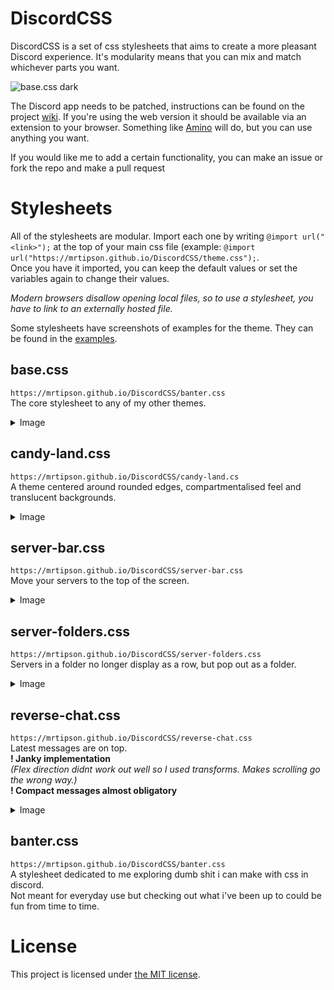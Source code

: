  # DiscordCSS

DiscordCSS is a set of css stylesheets that aims to create a more pleasant Discord experience.
It's modularity means that you can mix and match whichever parts you want.

![base.css dark](https://i.imgur.com/12BIQ9k.png)

The Discord app needs to be patched, instructions can be found on the project [wiki](https://github.com/MrTipson/DiscordCSS/wiki).
If you're using the web version it should be available via an extension to your browser. Something like [Amino](https://chrome.google.com/webstore/detail/amino-live-css-editor/pbcpfbcibpcbfbmddogfhcijfpboeaaf) will do, but you can use anything you 
want.

If you would like me to add a certain functionality, you can make an issue or fork the repo and make a pull request

# Stylesheets
All of the stylesheets are modular. Import each one by writing `@import url("<link>");` at the top of your main css file (example: `@import url("https://mrtipson.github.io/DiscordCSS/theme.css");`.\
Once you have it imported, you can keep the default values or set the variables again to change their values.

*Modern browsers disallow opening local files, so to use a stylesheet, you have to link to an externally hosted file.*

Some stylesheets have screenshots of examples for the theme. They can be found in the [examples](examples/).

## base.css
`https://mrtipson.github.io/DiscordCSS/banter.css`\
The core stylesheet to any of my other themes.
<details>
 <summary>Image</summary>
 
 ![Dark](https://i.imgur.com/12BIQ9k.png)
 ![Light](https://i.imgur.com/BF8gmbI.png)
</details>

## candy-land.css
`https://mrtipson.github.io/DiscordCSS/candy-land.cs`\
A theme centered around rounded edges, compartmentalised feel and translucent backgrounds.
<details>
 <summary>Image</summary>
 
 ![Dark](https://i.imgur.com/UG1WMs7.png)
 ![Light](https://i.imgur.com/fT6Eomk.png)
 (the screenshot is from the premade stylesheet for the theme - things dont look well with default values)
</details>

## server-bar.css
`https://mrtipson.github.io/DiscordCSS/server-bar.css`\
Move your servers to the top of the screen.
<details>
 <summary>Image</summary>
 
 ![Server-bar](https://i.imgur.com/5e3Hqee.png)
</details>

## server-folders.css
`https://mrtipson.github.io/DiscordCSS/server-folders.css`\
Servers in a folder no longer display as a row, but pop out as a folder.
<details>
 <summary>Image</summary>
 
 ![Server folders](https://i.imgur.com/OFLLMwL.png)
 ![Server folders - with server bar](https://i.imgur.com/F4xdPX9.png)
</details>

## reverse-chat.css
`https://mrtipson.github.io/DiscordCSS/reverse-chat.css`\
Latest messages are on top.\
**! Janky implementation**\
*(Flex direction didnt work out well so I used transforms. Makes scrolling go the wrong way.)*\
**! Compact messages almost obligatory**
<details>
 <summary>Image</summary>
 
 ![Reverse chat](https://i.imgur.com/trhkOS0.png)
</details>

## banter.css
`https://mrtipson.github.io/DiscordCSS/banter.css`\
A stylesheet dedicated to me exploring dumb shit i can make with css in discord.\
Not meant for everyday use but checking out what i've been up to could be fun from time to time.

# License

This project is licensed under [the MIT license](https://github.com/MrTipson/DiscordCSS/blob/HEAD/LICENSE).
